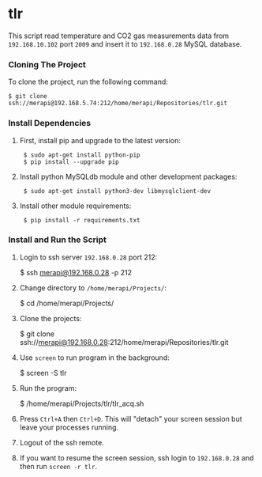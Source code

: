 tlr
===

This script read temperature and CO2 gas measurements data
from `192.168.10.102` port `2009` and insert it
to `192.168.0.28` MySQL database.

### Cloning The Project

To clone the project, run the following command:

    $ git clone ssh://merapi@192.168.5.74:212/home/merapi/Repositories/tlr.git

### Install Dependencies

1. First, install pip and upgrade to the latest version:

        $ sudo apt-get install python-pip
        $ pip install --upgrade pip

2. Install python MySQLdb module and other development packages:

        $ sudo apt-get install python3-dev libmysqlclient-dev

3. Install other module requirements:

        $ pip install -r requirements.txt

### Install and Run the Script

1. Login to ssh server `192.168.0.28` port 212:

    $ ssh merapi@192.168.0.28 -p 212

2. Change directory to `/home/merapi/Projects/`:

    $ cd /home/merapi/Projects/

3. Clone the projects:

    $ git clone ssh://merapi@192.168.0.28:212/home/merapi/Repositories/tlr.git

4. Use `screen` to run program in the background:

    $ screen -S tlr

5. Run the program:

    $ /home/merapi/Projects/tlr/tlr_acq.sh

6. Press `Ctrl+A` then `Ctrl+D`. This will "detach" your screen session but leave your processes running.

7. Logout of the ssh remote.

8. If you want to resume the screen session, ssh login to `192.168.0.28` and then run `screen -r tlr`.
